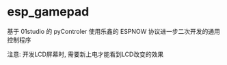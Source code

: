 # esp_gamepad
基于 01studio 的 pyControler 
使用乐鑫的 ESPNOW 协议进一步二次开发的通用控制程序

注意: 开发LCD屏幕时, 需要新上电才能看到LCD改变的效果